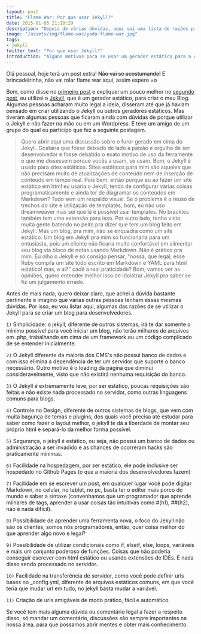 ```yaml
---
layout: post
title: "Flame War: Por que usar Jekyll?"
date: 2015-01-05 21:18:29
description: "Depois de várias dúvidas, aqui vai uma lista de razões para se utilizar o Jekyll para criação de Blogs de desenvolvimento. "
image: "/assets/img/flame-war/yoda-flame-war.jpg"
tags:
- jekyll
twitter_text: "Por que usar Jekyll?"
introduction: "Alguns motivos para se usar um gerador estático para a criação do seu blog. Mais especificamente sobre o Jekyll, ferramenta usada na criação do meu blog."
---
```


Olá pessoal, hoje terá um post extra! <s>Não vai se acostumando!</s> E brincadeirinha, não vai rolar flame war aqui, assim espero =o

Bom, como disse no [primeiro post](http://willianjusten.com.br/making-of-parte-1/) e expliquei um pouco melhor no [segundo post](http://willianjusten.com.br/making-of-parte-2/), eu utilizei o [Jekyll](http://jekyllrb.com/), que é um gerador estático, para criar o meu Blog. Algumas pessoas acharam muito legal a ideia, disseram até que já haviam pensado em criar utilizando o Jekyll ou outros geradores estáticos. Mas tiveram algumas pessoas que ficaram ainda com dúvidas de porque utilizar o Jekyll e não fazer na mão ou em um Wordpress. E teve um amigo de um grupo do qual eu participo que fez a seguinte postagem.

> Quero abrir aqui uma discussão sobre o furor gerado em cima do Jekyll.
Gostaria que fosse deixado de lado a paixão e orgulho de ser desenvolvedor e fosse debatido o exato motivo de uso da ferramente e que me dissessem porque vocês a usam, se usam.
Bom, o Jekyll é usado para sites estáticos. Sites estáticos para mim são aqueles que não precisam muito de atualizações de conteúdo nem de inserção de conteúdo em tempo real. Pois bem, então porque eu ao fazer um site estático em html eu usaria o Jekyll, tendo de configurar várias coisas programaticamente e ainda ter de diagramar os conteúdos em Markdown? Tudo sem um respaldo visual.
Se o problema é o reuso de trechos do site e utilização de templates, bom, eu não uso dreamweaver mas sei que lá é possível usar templates. No bracktes também tem uma extensão para isso.
Por outro lado, tenho visto muita gente batendo no peito pra dizer que tem um blog feito em Jekyll. Mas um blog, pra mim, não se enquadra como um site estático. Um blog em Jekyll pra mim só funcionaria para um entusiasta, pois um cliente não ficaria muito confortável em alimentar seu blog via bloco de notas usando Markdown. Não é prático pra mim.
Eu olho o Jekyll e só consigo pensar, "nossa, que legal, esse Ruby compila um site todo escrito em Markdown e YAML para html estático! mas, e ai?" cadê a real praticidade?
Bom, vamos ver as opiniões, quero entender melhor isso de idolatrar Jekyll pra saber se fiz um julgamento errado.

Antes de mais nada, quero deixar claro, que achei a dúvida bastante pertinente e imagino que várias outras pessoas tenham essas mesmas dúvidas. Por isso, eu vou listar aqui, algumas das razões de se utilizar o Jekyll para se criar um blog para desenvolvedores.

`1)` Simplicidade: o jekyll, diferente de outros sistemas, irá te dar somente o mínimo possível para você iniciar um blog, não terão milhares de arquivos em .php, trabalhando em cima de um framework ou um código complicado de se entender inicialmente.

`2)` O Jekyll diferente da maioria dos CMS's não possui banco de dados e com isso elimina a dependência de ter um servidor que suporte o banco necessário. Outro motivo é o loading da página que diminui consideravelmente, visto que não existirá nenhuma requisição do banco.

`3)` O Jekyll é extremamente leve, por ser estático, poucas requisições são feitas e não existe nada processado no servidor, como outras linguagens comuns para blogs.

`4)` Controle no Design, diferente de outros sistemas de blogs, que vem com muita bagunça de temas e plugins, dos quais você precisa até estudar para saber como fazer o layout melhor, o jekyll te dá a liberdade de montar seu próprio html e separá-lo da melhor forma possível.

`5)` Segurança, o jekyll é estático, ou seja, não possui um banco de dados ou administração a ser invadido e as chances de ocorreram hacks são praticamente mínimas.

`6)` Facilidade na hospedagem, por ser estático, ele pode inclusive ser hospedado no Github Pages (o que a maioria dos desenvolvedores fazem)

`7)` Facilidade em se escrever um post, em qualquer lugar você pode digitar Markdown, no celular, no tablet, no pc, basta ter o editor mais porco do mundo e saber a sintaxe (convenhamos que um programador que aprende milhares de tags, aprender a usar coisas tão intuitivas como #(h1), ##(h2), não é nada difícil).

`8)` Possibilidade de aprender uma ferramenta nova, o foco do Jekyll não são os clientes, somos nós programadores, então, quer coisa melhor do que aprender algo novo e legal?

`9)` Possibilidade de utilizar condicionais como if, elseif, else, loops, variáveis e mais um conjunto poderoso de funções. Coisas que não poderia conseguir escrever com html estático ou usando extensões de IDEs. E nada disso sendo processado no servidor.

`10)` Facilidade na transferência de servidor, como você pode definir urls bases no _config.yml, diferente de arquivos estáticos comuns, em que você teria que mudar url em tudo, no jekyll basta mudar a variável.

`11)` Criação de urls amigáveis de modo prático, fácil e automático.

Se você tem mais alguma dúvida ou comentário legal a fazer a respeito disso, só mandar um comentário, discussões são sempre importantes na nossa área, para que possamos abrir mentes e obter mais conhecimento.